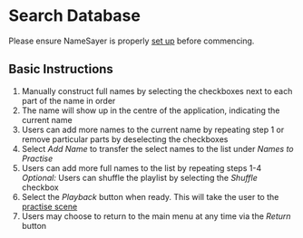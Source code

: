 # Search Database
Please ensure NameSayer is properly [set up](https://github.com/jordansimsmith/namesayer-part03/blob/master/Manual/SetUp.md) before commencing.

## Basic Instructions

1. Manually construct full names by selecting the checkboxes next to each part of the name in order
2. The name will show up in the centre of the application, indicating the current name
3. Users can add more names to the current name by repeating step 1 or remove particular parts by deselecting the checkboxes
4. Select *Add Name* to transfer the select names to the list under *Names to Practise*
5. Users can add more full names to the list by repeating steps 1-4
*Optional:* Users can shuffle the playlist by selecting the *Shuffle* checkbox
6. Select the *Playback* button when ready. This will take the user to the [practise scene](https://github.com/jordansimsmith/namesayer-part03/blob/master/manual/practice.md)
7. Users may choose to return to the main menu at any time via the *Return* button
